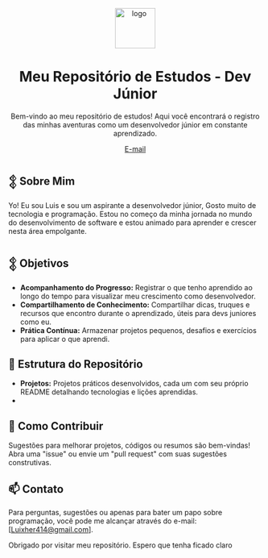 <p align="center">
  <img src="https://mir-s3-cdn-cf.behance.net/projects/404/f70eea175286125.Y3JvcCw4OTUsNzAwLDAsNTE2.jpeg" alt="logo" width="80" height="80">
</p>

<h1 align="center">Meu Repositório de Estudos - Dev Júnior</h1>

<p align="center">
  Bem-vindo ao meu repositório de estudos! Aqui você encontrará o registro das minhas aventuras como um desenvolvedor júnior em constante aprendizado.
</p>

<p align="center">
  <a href="mailto:Luixhenr414@gmail.com">E-mail</a>
</p>

## 𒉭 Sobre Mim
Yo! Eu sou Luis e sou um aspirante a desenvolvedor júnior, Gosto muito de  tecnologia e programação. Estou no começo da minha jornada no mundo do desenvolvimento de software e estou animado para aprender e crescer nesta área empolgante.

## 𒉭 Objetivos
- **Acompanhamento do Progresso:** Registrar o que tenho aprendido ao longo do tempo para visualizar meu crescimento como desenvolvedor.
- **Compartilhamento de Conhecimento:** Compartilhar dicas, truques e recursos que encontro durante o aprendizado, úteis para devs juniores como eu.
- **Prática Contínua:** Armazenar projetos pequenos, desafios e exercícios para aplicar o que aprendi.

## 📂 Estrutura do Repositório
- **Projetos:** Projetos práticos desenvolvidos, cada um com seu próprio README detalhando tecnologias e lições aprendidas.
- 
## 🤝 Como Contribuir
Sugestões para melhorar projetos, códigos ou resumos são bem-vindas! Abra uma "issue" ou envie um "pull request" com suas sugestões construtivas.

## 📫 Contato
Para perguntas, sugestões ou apenas para bater um papo sobre programação, você pode me alcançar através do e-mail: [Luixher414@gmail.com].

Obrigado por visitar meu repositório. Espero que tenha ficado claro
